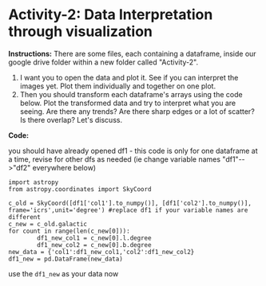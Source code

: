 # Activity-2: Data Interpretation through visualization

__Instructions:__ There are some files, each containing a dataframe, inside our google drive folder within a new folder called "Activity-2". 
1. I want you to open the data and plot it. See if you can interpret the images yet. Plot them individually and together on one plot. 
2. Then you should transform each dataframe's arrays using the code below. Plot the transformed data and try to interpret what you are seeing. 
Are there any trends? Are there sharp edges or a lot of scatter? Is there overlap? Let's discuss.



__Code:__

you should have already opened df1 - this code is only for one dataframe at a time, revise for other dfs as needed (ie change variable names "df1"-->"df2" everywhere below)


```
import astropy
from astropy.coordinates import SkyCoord

c_old = SkyCoord([df1['col1'].to_numpy()], [df1['col2'].to_numpy()], frame='icrs',unit='degree') #replace df1 if your variable names are different 
c_new = c_old.galactic
for count in range(len(c_new[0])):
        df1_new_col1 = c_new[0].l.degree
        df1_new_col2 = c_new[0].b.degree
new_data = {'col1':df1_new_col1,'col2':df1_new_col2}
df1_new = pd.DataFrame(new_data)
```


use the `df1_new` as your data now
